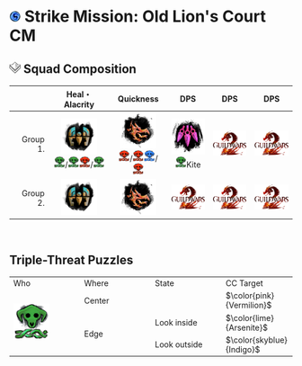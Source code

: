# <img src="../_image/strike mission/20px-Strike_Mission_(map_icon).png" width="20" height="20" title="Strike Mission" alt=""></img> Strike Mission: Old Lion's Court CM

## <img src="../_image/squad/Commander_tag_(white).png" width="20" height="20" title="Squad Tag" alt=""></img> Squad Composition
|           | Heal・Alacrity | Quickness | DPS | DPS | DPS |
|----------:|:--------------:|:---------:|:---:|:---:|:---:|
|  Group 1. |<img src="../_image/profession/Mechanist_icon_(highres).png" width="64" height="64" title="Heal Alacrity Mechanist" alt=""></img><br><img src="../_image/strike mission/old lion's court/Arsenite.png" width="20" height="20" title="Arsenite" alt=""></img>/<img src="../_image/strike mission/old lion's court/Arsenite.png" width="20" height="20" title="Arsenite" alt=""></img><img src="../_image/strike mission/old lion's court/Vermilion.png" width="20" height="20" title="Vermilion" alt=""></img>/<img src="../_image/strike mission/old lion's court/Arsenite.png" width="20" height="20" title="Arsenite" alt=""></img>|<img src="../_image/profession/Herald_icon_(highres).png" width="64" height="64" title="Quickness Herald" alt=""></img><br><img src="../_image/strike mission/old lion's court/Vermilion.png" width="20" height="20" title="Vermilion" alt=""></img>/<img src="../_image/strike mission/old lion's court/Vermilion.png" width="20" height="20" title="Vermilion" alt=""></img><img src="../_image/strike mission/old lion's court/Indigo.png" width="20" height="20" title="Indigo" alt=""></img>/<img src="../_image/strike mission/old lion's court/Vermilion.png" width="20" height="20" title="Vermilion" alt=""></img>|<img src="../_image/profession/Virtuoso_icon_(highres).png" width="64" height="64" title="Virtuoso" alt=""></img><br><img src="../_image/strike mission/old lion's court/Arsenite.png" width="20" height="20" title="Arsenite" alt=""></img>Kite|<img src="../_image/general/GW2Logo_new.png" width="64" height="45" title="DPS" alt=""></img>|<img src="../_image/general/GW2Logo_new.png" width="64" height="45" title="DPS" alt=""></img>|
|  Group 2. |<img src="../_image/profession/Mechanist_icon_(highres).png" width="64" height="64" title="Heal Alacrity Mechanist" alt=""></img>|<img src="../_image/profession/Herald_icon_(highres).png" width="64" height="64" title="Quickness Herald" alt=""></img>|<img src="../_image/general/GW2Logo_new.png" width="64" height="45" title="DPS" alt=""></img>|<img src="../_image/general/GW2Logo_new.png" width="64" height="45" title="DPS" alt=""></img>|<img src="../_image/general/GW2Logo_new.png" width="64" height="45" title="DPS" alt=""></img>|

<br>

## Triple-Threat Puzzles
<table style="width: 100%;">
	<tbody>
		<tr>
			<td style="width: 25.0000%;">Who
				<br>
			</td>
			<td style="width: 25.0000%;">Where
				<br>
			</td>
			<td style="width: 25.0000%;">State
				<br>
			</td>
			<td style="width: 25.0000%;">CC Target
				<br>
			</td>
		</tr>
		<tr>
			<td style="width: 25.0000%;" rowspan="3"><img src="../_image/strike mission/old lion's court/Arsenite.png" width="64" height="64" title="Arsenite" alt=""></img></td>
			<td style="width: 25.0000%;">Center
				<br>
			</td>
			<td style="width: 25.0000%;">
				<br>
			</td>
			<td style="width: 25.0000%;">$\color{pink}{Vermilion}$
		</tr>
		<tr>
			<td style="width: 25.0000%;" rowspan="2">Edge
				<br>
			</td>
			<td style="width: 25.0000%;">Look inside
				<br>
			</td>
			<td style="width: 25.0000%;">$\color{lime}{Arsenite}$
		</tr>
		<tr>
			<td style="width: 25.0000%;">Look outside
				<br>
			</td>
			<td style="width: 25.0000%;">$\color{skyblue}{Indigo}$
		</tr>
	</tbody>
</table>
